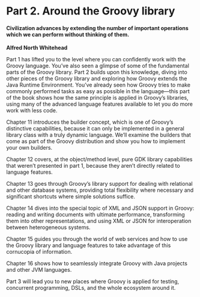 # Part 2. Around the Groovy library

#### Civilization advances by extending the number of important operations which we can perform without thinking of them.

<b>Alfred North Whitehead</b>

Part 1 has lifted you to the level where you can confidently work with the Groovy language. You’ve also seen a glimpse
of some of the fundamental parts of the Groovy library. Part 2 builds upon this knowledge, diving into other pieces of
the Groovy library and exploring how Groovy extends the Java Runtime Environment. You’ve already seen how Groovy tries
to make commonly performed tasks as easy as possible in the language—this part of the book shows how the same principle
is applied in Groovy’s libraries, using many of the advanced language features available to let you do more work with
less code.

Chapter 11 introduces the builder concept, which is one of Groovy’s distinctive capabilities, because it can only be 
implemented in a general library class with a truly dynamic language. We’ll examine the builders that come as part of 
the Groovy distribution and show you how to implement your own builders.

Chapter 12 covers, at the object/method level, pure GDK library capabilities that weren’t presented in part 1, because 
they aren’t directly related to language features.

Chapter 13 goes through Groovy’s library support for dealing with relational and other database systems, providing 
total flexibility where necessary and significant shortcuts where simple solutions suffice.

Chapter 14 dives into the special topic of XML and JSON support in Groovy: reading and writing documents with ultimate 
performance, transforming them into other representations, and using XML or JSON for interoperation between 
heterogeneous systems.

Chapter 15 guides you through the world of web services and how to use the Groovy library and language features to 
take advantage of this cornucopia of information.

Chapter 16 shows how to seamlessly integrate Groovy with Java projects and other JVM languages.

Part 3 will lead you to new places where Groovy is applied for testing, concurrent programming, DSLs, and the whole 
ecosystem around it.